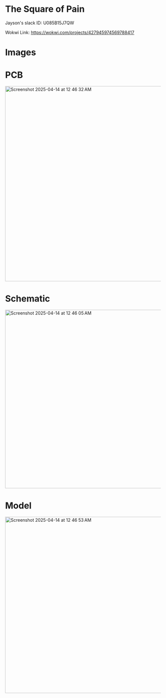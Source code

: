 # The Square of Pain

Jayson's slack ID: U085B15J7QW

Wokwi Link: https://wokwi.com/projects/427945974569788417
# Images

# PCB
<img width="631" alt="Screenshot 2025-04-14 at 12 46 32 AM" src="https://github.com/user-attachments/assets/9f4ec410-23cc-4d9e-bce5-deb08e28b0af" />

# Schematic
<img width="577" alt="Screenshot 2025-04-14 at 12 46 05 AM" src="https://github.com/user-attachments/assets/2b6ba7b2-f685-45c8-a4e7-831530250ce4" />

# Model
<img width="570" alt="Screenshot 2025-04-14 at 12 46 53 AM" src="https://github.com/user-attachments/assets/a68201ee-cd76-48aa-b2b3-7dd1dcaf2e10" />
